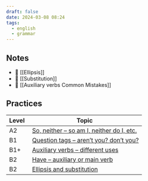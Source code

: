 ```yaml
---
draft: false
date: 2024-03-08 08:24
tags:
  - english
  - grammar
---
```


## Notes

- 📝 [[Ellipsis]]
- 📝 [[Substitution]]
- 🤔 [[Auxiliary verbs Common Mistakes]]

## Practices

| Level | Topic                                                                                                              |
| ----- | ------------------------------------------------------------------------------------------------------------------ |
| A2    |  [So, neither – so am I, neither do I, etc.](https://test-english.com/grammar-points/a2/so-neither/)               |
| B1    |  [Question tags – aren’t you? don’t you?](https://test-english.com/grammar-points/b1/question-tags/)               |
| B1+   |  [Auxiliary verbs – different uses](https://test-english.com/grammar-points/b1-b2/auxiliary-verbs-different-uses/) |
| B2    |  [Have – auxiliary or main verb](https://test-english.com/grammar-points/b2/have-auxiliary-main-verb/)             |
| B2    |  [Ellipsis and substitution](https://test-english.com/grammar-points/b2/ellipsis-and-substitution/)                |
